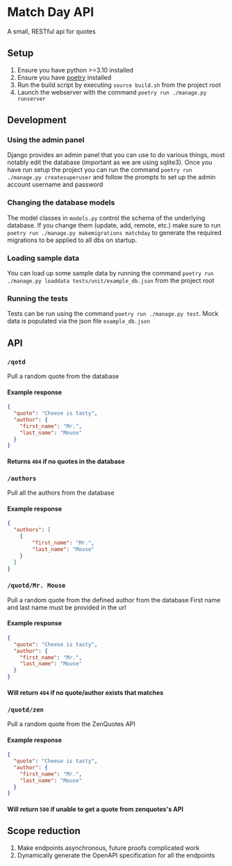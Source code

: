 # Match Day API

A small, RESTful api for quotes

## Setup

1. Ensure you have python >=3.10 installed
2. Ensure you have [poetry](https://python-poetry.org/docs/) installed
3. Run the build script by executing `source build.sh` from the project root
4. Launch the webserver with the command `poetry run ./manage.py runserver`

## Development

### Using the admin panel
Django provides an admin panel that you can use to do various things, most notably 
edit the database (important as we are using sqlite3). Once you have run setup the 
project you can run the command `poetry run ./manage.py createsuperuser` and follow 
the prompts to set up the admin account username and password

### Changing the database models
The model classes in `models.py` control the schema of the underlying database. 
If you change them (update, add, remote, etc.) make sure to run 
`poetry run ./manage.py makemigrations matchday` to generate the required migrations 
to be applied to all dbs on startup.

### Loading sample data
You can load up some sample data by running the command 
`poetry run ./manage.py loaddata tests/unit/example_db.json` from the project root

### Running the tests
Tests can be run using the command `poetry run ./manage.py test`. Mock data is populated
via the json file `example_db.json`

## API

### `/qotd`

Pull a random quote from the database

#### Example response
```json
{
  "quote": "Cheese is tasty",
  "author": {
    "first_name": "Mr.",
    "last_name": "Mouse"
  }
}
```

#### Returns `404` if no quotes in the database

### `/authors`

Pull all the authors from the database

#### Example response
```json
{
  "authors": [
    {
        "first_name": "Mr.",
        "last_name": "Mouse"
    }
  ]
}
```

### `/quotd/Mr. Mouse`

Pull a random quote from the defined author from the database
First name and last name must be provided in the url

#### Example response
```json
{
  "quote": "Cheese is tasty",
  "author": {
    "first_name": "Mr.",
    "last_name": "Mouse"
  }
}
```

#### Will return `404` if no quote/author exists that matches

### `/quotd/zen`

Pull a random quote from the ZenQuotes API

#### Example response
```json
{
  "quote": "Cheese is tasty",
  "author": {
    "first_name": "Mr.",
    "last_name": "Mouse"
  }
}
```

#### Will return `500` if unable to get a quote from zenquotes's API

## Scope reduction
1. Make endpoints asynchronous, future proofs complicated work
2. Dynamically generate the OpenAPI specification for all the endpoints